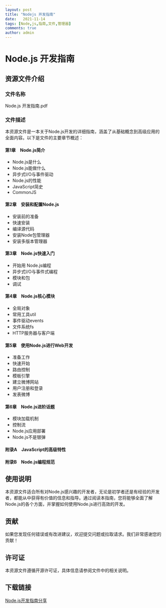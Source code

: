 ```yaml
---
layout: post
title: "Nodejs 开发指南"
date:   2021-11-14
tags: [Node,js,指南,文件,管理器]
comments: true
author: admin
---
```

# Node.js 开发指南

## 资源文件介绍

### 文件名称
Node.js 开发指南.pdf

### 文件描述
本资源文件是一本关于Node.js开发的详细指南，涵盖了从基础概念到高级应用的全面内容。以下是文件的主要章节概述：

#### 第1章　Node.js简介
- Node.js是什么
- Node.js能做什么
- 异步式I/O与事件驱动
- Node.js的性能
- JavaScript简史
- CommonJS

#### 第2章　安装和配置Node.js
- 安装前的准备
- 快速安装
- 编译源代码
- 安装Node包管理器
- 安装多版本管理器

#### 第3章　Node.js快速入门
- 开始用 Node.js编程
- 异步式I/O与事件式编程
- 模块和包
- 调试

#### 第4章　Node.js核心模块
- 全局对象
- 常用工具util
- 事件驱动events
- 文件系统fs
- HTTP服务器与客户端

#### 第5章　使用Node.js进行Web开发
- 准备工作
- 快速开始
- 路由控制
- 模板引擎
- 建立微博网站
- 用户注册和登录
- 发表微博

#### 第6章　Node.js进阶话题
- 模块加载机制
- 控制流
- Node.js应用部署
- Node.js不是银弹

#### 附录A　JavaScript的高级特性
#### 附录B　Node.js编程规范

## 使用说明
本资源文件适合所有对Node.js感兴趣的开发者，无论是初学者还是有经验的开发者，都能从中获得有价值的信息和指导。通过阅读本指南，您将能够全面了解Node.js的各个方面，并掌握如何使用Node.js进行高效的开发。

## 贡献
如果您发现任何错误或有改进建议，欢迎提交问题或拉取请求。我们非常感谢您的贡献！

## 许可证
本资源文件遵循开源许可证，具体信息请参阅文件中的相关说明。

## 下载链接

[Node.js开发指南分享](https://pan.quark.cn/s/b51317cda89f)